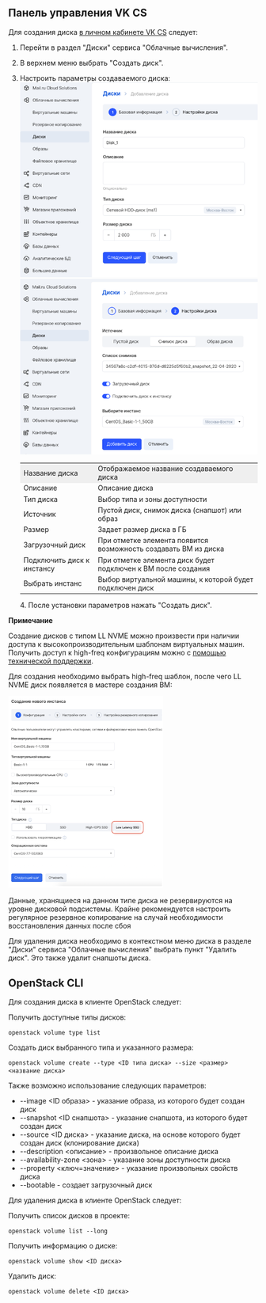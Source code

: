 ## Панель управления VK CS

Для создания диска [в личном кабинете VK CS](https://mcs.mail.ru/app/services/infra/servers/) следует:

1.  Перейти в раздел "Диски" сервиса "Облачные вычисления".
2.  В верхнем меню выбрать "Создать диск".
3.  Настроить параметры создаваемого диска:![](./assets/1598365016354-1598365016353.png)![](./assets/1598365062871-1598365062871.png)

    <table style="width: 100%;"><tbody><tr><td style="width: 31.2385%; background-color: rgb(239, 239, 239);">Название диска</td><td style="width: 68.6698%; background-color: rgb(239, 239, 239); text-align: left;">Отображаемое название создаваемого диска</td></tr><tr><td style="width: 31.2385%;">Описание</td><td style="width: 68.6698%;">Описание диска</td></tr><tr><td style="width: 31.2385%;">Тип диска</td><td style="width: 68.6698%;">Выбор типа и зоны доступности&nbsp;</td></tr><tr><td style="width: 31.2385%;">Источник</td><td style="width: 68.6698%;">Пустой диск, снимок диска (снапшот) или образ</td></tr><tr><td style="width: 31.2385%;">Размер</td><td style="width: 68.6698%;">Задает размер диска в ГБ</td></tr><tr><td style="width: 31.2385%;">Загрузочный диск</td><td style="width: 68.6698%;">При отметке элемента появится возможность создавать ВМ из диска&nbsp;</td></tr><tr><td style="width: 31.2385%;">Подключить диск к инстансу</td><td style="width: 68.6698%;">При отметке элемента диск будет подключен к ВМ после создания</td></tr><tr><td style="width: 31.2385%;">Выбрать инстанс</td><td style="width: 68.6698%;">Выбор виртуальной машины, к которой будет подключен диск</td></tr></tbody></table>

    4\. После установки параметров нажать "Создать диск".

**Примечание**

Создание дисков с типом LL NVME можно произвести при наличии доступа к высокопроизводительным шаблонам виртуальных машин. Получить доступ к high-freq конфигурациям можно с [помощью технической поддержки](https://mcs.mail.ru/docs/contacts).

Для создания необходимо выбрать high-freq шаблон, после чего LL NVME диск появляется в мастере создания ВМ:

![](./assets/1602963912763-1602963912763.png)

Данные, хранящиеся на данном типе диска не резервируются на уровне дисковой подсистемы. Крайне рекомендуется настроить регулярное резервное копирование на случай необходимости восстановления данных после сбоя

Для удаления диска необходимо в контекстном меню диска в разделе "Диски" сервиса "Облачные вычисления" выбрать пункт "Удалить диск". Это также удалит снапшоты диска.

## OpenStack CLI

Для создания диска в клиенте OpenStack следует:

Получить доступные типы дисков:

```
openstack volume type list
```

Создать диск выбранного типа и указанного размера:

```
openstack volume create --type <ID типа диска> --size <размер> <название диска>
```

Также возможно использование следующих параметров:

- \--image <ID образа> - указание образа, из которого будет создан диск
- \--snapshot <ID снапшота> - указание снапшота, из которого будет создан диск
- \--source <ID диска> - указание диска, на основе которого будет создан диск (клонирование диска)
- \--description <описание> - произвольное описание диска
- \--availability-zone <зона> - указание зоны доступности диска
- \--property <ключ=значение> - указание произвольных свойств диска
- \--bootable - создает загрузочный диск

Для удаления диска в клиенте OpenStack следует:

Получить список дисков в проекте:

```
openstack volume list --long
```

Получить информацию о диске:

```
openstack volume show <ID диска>
```

Удалить диск:

```
openstack volume delete <ID диска>
```
